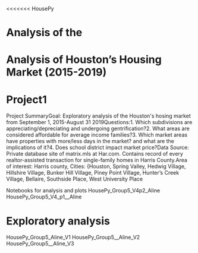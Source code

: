 <<<<<<< HousePy
# Analysis of the 
Analysis of Houston’s Housing Market (2015-2019)
=======
# Project1
Project SummaryGoal: Exploratory analysis of the Houston's hosing market from September 1, 2015-August 31 2019Questions:1. Which subdivisions are appreciating/depreciating and undergoing gentrification?2.  What areas are considered affordable for average income families?3. Which market areas have properties with more/less days  in the market? and what are the  implications of it?4. Does school district impact market price?Data Source: Private database site of matrix.mls at Har.com. Contains record of every realtor-assisted transaction for single-family homes in Harris County.Area of interest: Harris county, Cities: {Houston, Spring Valley, Hedwig Village, Hillshire Village, Bunker Hill Village, Piney Point Village, Hunter’s Creek Village, Bellaire, Southside Place, West University Place

Notebooks for analysis and plots
HousePy_Group5_V4p2_Aline
HousePy_Group5_V4_p1__Aline

# Exploratory analysis
HousePy_Group5_Aline_V1
HousePy_Group5__Aline_V2
HousePy_Group5__Aline_V3
